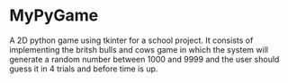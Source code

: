 # MyPyGame
A 2D python game using tkinter for a school project. It consists of implementing the britsh bulls and cows game in which the system will generate a random number between 1000 and 9999 and the user should guess it in 4 trials and before time is up.

